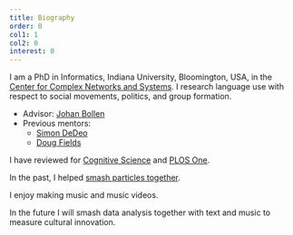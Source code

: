```yaml
---
title: Biography
order: 0
col1: 1
col2: 0
interest: 0
---
```

    
I am a PhD in Informatics, Indiana University, Bloomington, USA,
in the [Center for Complex Networks and Systems](http://cnets.indiana.edu/). I
research language use with respect to social movements, politics, and group
formation.

* Advisor: [Johan Bollen](https://www.informatics.indiana.edu/jbollen/)
* Previous mentors:
  - [Simon DeDeo](http://tuvalu.santafe.edu/~simon/)
  - [Doug Fields](http://physics.unm.edu/Fields/index.php)

I have reviewed for [Cognitive Science](https://onlinelibrary.wiley.com/journal/15516709) and [PLOS One](https://journals.plos.org/plosone/).

In the past, I helped [smash particles
together]({{site.url}}/projects/p1-FVTX/).

I enjoy making music and music videos.

In the future I will smash data analysis together with text and music to
measure cultural innovation.
